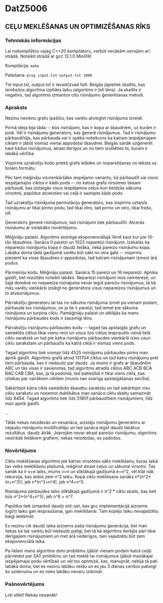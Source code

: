 # DatZ5006
 
## CEĻU MEKLĒŠANAS UN OPTIMIZĒŠANAS RĪKS

### Tehniskās informācijas

Lai nokompilētos vajag C++20 kompilatoru, varbūt vecākām versijām arī strādā.
Noteikti strādā ar gcc 12.1.0 MinGW.

Kompilācija:
```make```

Palaišana:
```prog input.txt output.txt 1000```

Tie input.txt, output.txt ir ievad/izvad faili. Beigās jāpieliek skaitlis, kas 
ierobežos algoritma izpildes laiku (algoritms ir ļoti lēns). Ja skaitlis ir
negatīvs, tad algoritms izmantos citu risinājumu ģenerēšanas metodi.

### Apraksts

Nezinu nevienu grafu īpašību, kas varētu atvieglot risinājuma izveidi.

Pirmā ideja bija tāda -- būs risinājumi, kas ir kopa ar šķaudnēm, uz kurām ir
podi. Vēl ir risinājumu ģenerators, kas ģenerē risinājumus. Tad ir risinājumu
pārbaudītājs, kas pārbauda vai ir spēkā noteikums ka katram iespējamajam ciklam
ir jābūt vismaz vienai appodotai šķaudnei. Beigās sanāk uzģenerēt kaut kādus
risinājumus, atrast derīgos un no tiem izvēlēties to, kuram ir labākā vērtība.

Vispirms uzrakstīju kodu priekš grafa ielādes un noparsēšanas no teksta uz
bināro formātu.

Pēc tam mēģināju visvienkāršāko iespējamo variantu, kā pārbaudīt vai visos
iespējamajos ciklos ir kāds pods -- no katras grafa virsotnes taisam pārbaudi,
kas izstaigās visus iespējamos ceļus kuri beidzās sākuma virsotnē, papildus
atceroties vai ceļā ir sastapts kāds pods.

Tad uzrakstīju risinājuma permutāciju ģeneratoru, kas vispirms uztaisīs
risinājumu ar tikai pirmo podu, tad tikai otro, tad pirmo un otro, tikai trešo,
utt.

Ģenerators ģenerē risinājumus, tad risinājumi tiek pārbaudīti. Atcerās risināumu
ar vislabāko novērtējumu.

Mēģināju palaist. Algoritms iestrēga eksponenciālajā līknē kaut kur pie 10-tās
šķaudnes. Sanāca 0 pareizi un 1023 nepareizi risinājumi. Izskatās ka nepareizo
risinājumu kopa ir daudz lielāka, nekā pareizo risināumu kopa. Labāka doma tādā
gadījumā varētu būt sākt no otra gala -- vispirms pieņemt ka visas šķaudnes ir
appodotas, tad katram risinājumam izmest ārā podus.

Pārmainīju kodu. Mēģināju palaist. Sanāca 15 pareizi un 16 nepareizi. Apnika
gaidīt, bet rezultāts noteikti labāks. Nepareizi risinājumi mūs neinteresē, un
šajā domēnā no nepareiza risinājuma nevar iegūt pareizu risinājumus, tā kā mēs
varētu vienkārši izslēgt no ģeneratora visus nepareizos risinājumus un to
atvasinājumus.

Pārrakstīju ģeneratoru lai tas no sākuma risinājuma izmet pa vienam podam,
pārbauda tos risinājumus, un ja tie ir pareizi, tad iemet pie sākuma risinājuma
un turpina ciklu. Pamēģināju palaist un atklājās ka mans risinājumu pārbaudes
kods ir šausmīgi lēns.

Pārrakstīju risinājumu pārbaudes kodu -- tagad tas apstaigās grafu un sameklēs
ciklus tikai vienu reizi un visus šos ciklus iespraudīs vienā lielā ciklu
sarakstā un tad pie katra risinājumu pārbaudes vienkārši izies cauri ciklu
sarakstam un pārbaudīs ka katrā ciklā ir vismaz viens pods.

Tagad algoritms tiek vismaz līdz 4525 risinājumu pārbaudes pirms man apnīk
gaidīt. Algoritms grafā atrod 131704 ciklus un tad katru risinājumu pret tiem
pārbauda, kas ir nedaudz par daudz. Ja mums ir grafs ar šķaudnēm ABC un tās
visas ir savienotas, tad algoritms atradīs ciklus ABC ACB BCA BAC CAB CBA, kas,
ja tā padomā, tad patiesībā ir tikai viens cikls, kas izliekas par vairākiem
cikliem (mums nav svarīga apstaigāšanas secība).

Sakārtojot katra cikla sastādošo šķaudņu sarakstu un tad sakārtojot visu ciklu
sarakstu un noņemot dublikātus man sanāca ciklu skaitu samazināt līdz 8454.
Tagad algoritms tiek līdz 31801 pārbaudītiem risinājumiem, līdz man apnīk gaidīt.

...

Tālāk nekas neizdevās un nesanāca, aizstāju risinājumu ģeneratoru ar nejaušu
risinājumu modificētāju un tad sanāca iegūt daudz labākus rezultātus, daudz
ātrāk. Joprojām nevar atrast pareizo risinājumu, algoritms nestrādā lielākiem
grafiem, nekas neizdodas, es padodos.

### Novērtējums

Ciklu meklēšanas algoritms pie katras virsotnes sāks meklēšanu, kuras laikā tas 
veiks meklēšanu plašumā, mēģinot atrast ceļus uz sākuma virsotni. Tas sanāk ka 
ir v+e laiks, mums v=n un sliktākajā gadījumā e=n^2, vēl klāt nāk rekursija, kas 
iedos zem n^2 laiku. Kopā ciklu meklēsana sanāks n*(n^2*(n+n^2)), jeb n*(n^3+n^4), 
jeb n^4+n^5.

Risinājuma pārbaudes laiks sliktākajā gadījumā ir n^2 * ciklu skaits, kas šeit 
būs n^2*(n^4+n^5), jeb n^6 + n^7.

Papildus tiek izmantoti daudz std::set, kas gcc implementācijā aizņems log(n) 
laiku gan iespraušanai, gan meklēšanai. Tam kopējo laiku nevajadzētu baigi ietekmēt.

Es nezinu cik daudz laika aizņems paša risinājumu ģenerācija, bet man liekas ka 
tas varētu būt nedaudz pailgi, bet tā kā algoritms iterējās pāri tikai derīgajiem 
risinājumiem un met ārā nederīgos, tam vajadzētu būt zem eksponenciālā laika.

Pa lielam mans algoritms doto problēmu (jābūt vienam podam katrā ceļā) pārveidot 
par SAT problēmu un tad meklē tai risinājumus (jābūt mazākajai iespējamajai podu 
vērtībai) un vēl tos optimizē, kas, manuprāt, nebija tā pati labākā doma, bet es 
nezinu labāku veidu un es jau 3 dienas cenšos pabeigt šo uzdevumu un es neko 
labāku nevaru izdomāt.

### Pašnovērtējums

Ļoti slikti! Nekas nesanāk!


